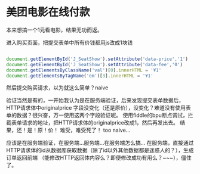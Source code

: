 # 美团电影在线付款

本来想搞一个1元看电影，结果无功而返。

进入购买页面，把提交表单中所有价钱都用js改成1块钱

```js

document.getElementById('J_SeatShow').setAttribute('data-price','1')
document.getElementById('J_SeatShow').setAttribute('data-fee','0')
document.getElementsByClassName('val')[0].innerHTML = '¥1'
document.getElementsByTagName('em')[3].innerHTML = '¥1'

```
然后提交购买请求，以为就这么简单？naive

验证当然是有的，一开始我认为是在服务端验证，后来发现提交表单数据后，HTTP请求体中originalprice
字段没变化（还是原价），没变化？难道没有使用表单的数据？很兴奋，万一使用这两个字段验证呢。
使用fiddle的bpu断点调试，拦截表单请求的地址，把HTTP请求体的originalprice改成1，然后再发出去。
结果，还！是！原！价！
难受，难受死了！
too naive...

应该是在服务端验证，在服务端...服务端...在服务端怎么搞...
在服务端，直接通过HTTP请求体的id从数据库获取数据（除了id以外其他数据都是迷惑人的？），生成订单返回前端
（能修改HTTP返回体内容么？即便修改成功有用么？~~~），僵住了。


